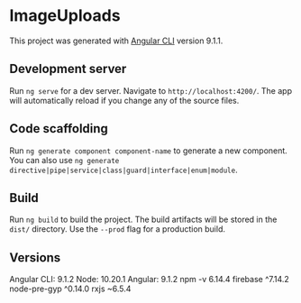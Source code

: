 # ImageUploads

This project was generated with [Angular CLI](https://github.com/angular/angular-cli) version 9.1.1.

## Development server

Run `ng serve` for a dev server. Navigate to `http://localhost:4200/`. The app will automatically reload if you change any of the source files.

## Code scaffolding

Run `ng generate component component-name` to generate a new component. You can also use `ng generate directive|pipe|service|class|guard|interface|enum|module`.

## Build

Run `ng build` to build the project. The build artifacts will be stored in the `dist/` directory. Use the `--prod` flag for a production build.

## Versions

Angular CLI:  9.1.2
Node:         10.20.1
Angular:      9.1.2
npm -v        6.14.4
firebase      ^7.14.2
node-pre-gyp  ^0.14.0
rxjs          ~6.5.4
